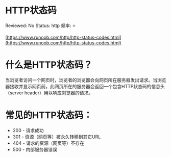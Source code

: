 # HTTP状态码

Reviewed: No
Status: http
频率: ⭐

[https://www.runoob.com/http/http-status-codes.html](https://www.runoob.com/http/http-status-codes.html)

# 什么是HTTP状态码？

当浏览者访问一个网页时，浏览者的浏览器会向网页所在服务器发出请求。当浏览器接收并显示网页前，此网页所在的服务器会返回一个包含HTTP状态码的信息头（server header）用以响应浏览器的请求。

# 常见的HTTP状态码：

- 200 - 请求成功
- 301 - 资源（网页等）被永久转移到其它URL
- 404 - 请求的资源（网页等）不存在
- 500 - 内部服务器错误